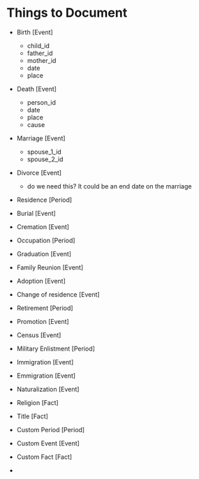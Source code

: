 Things to Document
==================
- Birth [Event]
  - child_id
  - father_id
  - mother_id
  - date
  - place
- Death [Event]
  - person_id
  - date
  - place
  - cause
- Marriage [Event]
  - spouse_1_id
  - spouse_2_id
- Divorce [Event]
  - do we need this? It could be an end date on the marriage
- Residence [Period]
- Burial [Event]
- Cremation [Event]
- Occupation [Period]
- Graduation [Event]
- Family Reunion [Event]
- Adoption [Event]
- Change of residence [Event]
- Retirement [Period]
- Promotion [Event]
- Census [Event]
- Military Enlistment [Period]
- Immigration [Event]
- Emmigration [Event]
- Naturalization [Event]

- Religion [Fact]
- Title [Fact]

- Custom Period [Period]
- Custom Event [Event]
- Custom Fact [Fact]
- 

